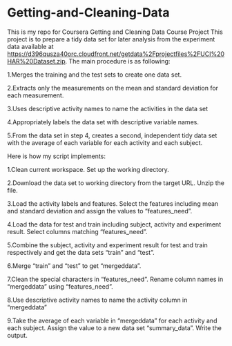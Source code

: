 # Getting-and-Cleaning-Data
This is my repo for Coursera Getting and Cleaning Data Course Project
This project is to prepare a tidy data set for later analysis from the experiment data available at https://d396qusza40orc.cloudfront.net/getdata%2Fprojectfiles%2FUCI%20HAR%20Dataset.zip. The main procedure is as following:

1.Merges the training and the test sets to create one data set.

2.Extracts only the measurements on the mean and standard deviation for each measurement.

3.Uses descriptive activity names to name the activities in the data set

4.Appropriately labels the data set with descriptive variable names.

5.From the data set in step 4, creates a second, independent tidy data set with the average of each variable for each activity and each subject.

Here is how my script implements:

1.Clean current workspace. Set up the working directory.

2.Download the data set to working directory from the target URL. Unzip the file.

3.Load the activity labels and features. Select the features including mean and standard deviation and assign the values to “features_need”.

4.Load the data for test and train including subject, activity and experiment result. Select columns matching “features_need”.

5.Combine the subject, activity and experiment result for test and train respectively and get the data sets “train” and “test”.

6.Merge “train” and “test” to get “mergeddata”.

7.Clean the special characters in “features_need”. Rename column names in “mergeddata” using “features_need”.

8.Use descriptive activity names to name the activity column in “mergeddata”

9.Take the average of each variable in “mergeddata” for each activity and each subject. Assign the value to a new data set “summary_data”. Write the output.

